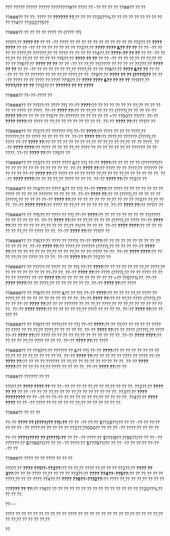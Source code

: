 ??? ????? ????? ????? ????????#?? ???? ?? -?? ?? ?? ??
??##?? ?? ??

??###?? ?? ??:
???? ?? **?????? ??**,?? ?? ?? ??20??%?? ?? ?? ?? ?? ?? ?? ?? ?? ?? ??4?? ??202??5??.

??###?? ?? ?? ?? ?? ???? ?? (???? ??)

??1??.?? **???? ??**
??  ?? -?? ???? ?? ?? ?? ?? ?? ?? ?? ?? ?? ?? ??
??2??.?? **???? ????**
??  ?? -?? ?? ?? ?? ?? ?? ?? ??
??3??.?? **???? ???? &?? ?? ??**
??  ?? -?? ?? ?? ?? ????,?? ??????,?? ?? ???? ?? ?? ?? ??
??4??.?? **????-?? ?? ??**
??  ?? -?? ?? ??,?? ?? ??,?? ?? ?? ?? ??
??5??.?? **???? ?? ??**
??  ?? -?? ?? ?? ??,?? ?? ??,?? ?? ?? ??
??6??.?? **???? ?? ??**
??  ?? -?? ?? ??,?? ??/???? ?? ?? ?? ??
??7??.?? **???? ?? ??**
??  ?? -?? ?? ?? ?? ?? ?? ??,?? ????,?? ?? ??
??8??.?? **???? &?? ??**
??  ?? -?? ?? ?? ?? ?????? ?? ?? ??,?? ????,?? ??.
??9??.?? **???? ?? ?? (????)??**
??  ?? -?? ???? ?? ?? ???? ?? ????
??10??.?? **???? ???? &?? ?? ?? ??**
??11??.?? **????/?? ?? ??**
??12??.?? **?????? ?? ?? ????**

??###?? ??-??-???? ??

??####?? ?? ??1??:?? ???? ??]
??-?? **????:**?? ?? ?? ?? ?? ?? ?? ??;?? ?? ?? ?? ?? ?? ???? ?? ????.
??-?? **???? ??:**?? ?? ??,?? ?? ?? ?? (????),?? ?? ??
??-?? **???? ??:**?? ?? ?? ?? ??5?? ??-?????? ?? ?? ?? ?? ?? >?? ??50?? ??/??.
??-?? **???? ????:**?? ???? ?? ??;?? ?? ?? ?? ?? ?? ?? ??.
??-?? **???? ??:**?? ??1?? ??

??####?? ?? ??2??:?? ?????? ??]
??-?? **????:**?? ???? ?? ?? ?? ????,?? ??????,?? ?? ???? ?? ?? ?? ?? ??.
??-?? **???? ??:**?? ????,?? ?????? (????),?? ????
??-?? **???? ??:**?? ?? ?? ?? ?? ?? ?? ??,?? ?? ??,?? ?? ??,?? ?? ?? ????.
??-?? **???? ????:**?? ???? ?? ?? ?? ??;?? ???? ?? ?? ?? ?? ?? ?? ?? ?????? ?? ?? ????.
??-?? **???? ??:**?? ??5?? ??

??####?? ?? ??3??:?? ???? ???? &?? ??]
??-?? **????:**?? ?? ?? ?? ?? (??????)?? ?? ?? ?? ?? ?? ?? ?? ?? ?? ?? ??.
??-?? **???? ??:**?? ???? ?? ?? ????,?? ?????? ?? ?? ?? ??
??-?? **???? ??:**?? ???? ?? ?? ?? ???? ??,?? ?? ?? ??,?? ?? ?? ?? ?? ??.
??-?? **???? ????:**?? ?? ?? ??;?? ???? ?? ?? ??.
??-?? **???? ??:**?? ??3?? ??

??####?? ?? ??4??:?? ???? &?? ?? ??]
??-?? **????:**?? ???? ?? ?? ?? ?? ?? ?? ?? ???? ?? ?? ?? ?? ?????? ?? ?? ?? ??.
??-?? **???? ??:**?? ?? (????),?? ?? ?? ?? ?? (????),?? ?? ?? ??
??-?? **???? ??:**?? ?? ?? ?? ?? ?? ??,?? ?? ?? ?? ??3?? ??,?? ?? ??.
??-?? **???? ????:**?? ???? ?? ??;?? ?? ?? ?? ?? ??.
??-?? **???? ??:**?? ??1?? ??

??####?? ?? ??5??:?? ???? ?? ??]
??-?? **????:**?? ?? ?? ?? ?? ?? ?? ?? ??/???? ?? ?? ?? ?? ?? ??.
??-?? **???? ??:**?? ?? ??,?? ?? ?? ?? (????),?? ????
??-?? **???? ??:**?? ?? ?? ?? ?? ??,?? ?? ?? ??,?? ??/?? ?? ?? ??.
??-?? **???? ????:**?? ?? ?? ?? ?? ?? ??;?? ?? ???? ?? ??.
??-?? **???? ??:**?? ??1?? ??

??####?? ?? ??6??:?? ???? ?? ????]
??-?? **????:**?? ?? ?? ?? ?? ?? ?? ?? ?? ?? ?? ?? ?? ??.
??-?? **???? ??:**?? ????,?? ?????? (????),?? ?? ?? ??
??-?? **???? ??:**?? ?? ?? ?? ?? ?? ??,?? ?? ?? ??,?? ?? ??-???? ??-??.
??-?? **???? ????:**?? ?? ?? ??;?? ?? ???? ?? ?? ??.
??-?? **???? ??:**?? ??2?? ??

??####?? ?? ??7??:?? ???? ?? ?? ??]
??-?? **????:**?? ?? ?? ?? ?? ?? ??,?? ????,?? ?? ?? ?? ?? ?? ?? ?? ??-?? ??.
??-?? **???? ??:**?? ???? (????),?? ?? ?? ???? ?? ?? ?? ?? ??????
??-?? **???? ??:**?? ?? ?? ?? ?? ?? ?? ?? ?? >?? ??5??%??.
??-?? **???? ????:**?? ?? ????;?? ?? ?? ?? ?? ?? ??.
??-?? **???? ??:**?? ????

??####?? ?? ??8??:?? ???? &?? ?? ??]
??-?? **????:**?? ?? ?? ?? ??,?? ???? ?? ????,?? ?? ?? ?? ?? ?? ?? ?? ?? ?? ??.
??-?? **???? ??:**?? ?? ??,?? ???? (????),?? ?? ??
??-?? **???? ??:**?? ?? ?? ?????? ?? ?? ??,?? ????,?? ?? ??,?? ?? ?? ?? ?? ?? ??.
??-?? **???? ????:**?? ?? ?? ?? ?? ??;?? ???? ?? ?? ?? ??.
??-?? **???? ??:**?? ??1?? ??

??####?? ?? ??9??:?? ????/?? ?? ??]
??-?? **????:**?? ?? ??/?? ?? ?? ?? ?? ???? ?? ???? ?? ?? ??,?? ????,?? ?? ?? ?? ??.
??-?? **???? ??:**?? ?? ???? (????),?? ????
??-?? **???? ??:**?? ???? ?? ?? ?? ?? ??;?? ?? ?? ?? ?? ?? ??.
??-?? **???? ????:**?? ?? ?? ?? ??;?? ???? ?? ?? ??.
??-?? **???? ??:**?? ????

??####?? ?? ??10??:?? ?????? ?? &?? ??]
??-?? **????:**?? ?? ?? ?? ?? ?? ?? ?? ??,?? ?? ?? ??,?? ?? ?? ?? ??.
??-?? **???? ??:**?? ?? ?? ?? ?? ???? ?? ????
??-?? **???? ??:**?? ?? ?? ?? ?????? ?? ??;?? ?? ?? ?? ?? ??'?? ?? ??.
??-?? **???? ????:**?? ?? ?? ?? ??;?? ???? ?? ?? ?? ??.
??-?? **???? ??:**?? ??

??###?? ?????? ?? ??

??1??.?? **???? ???? ??**
??  ?? -?? ?? ?? ?? ??,?? ?? ??,?? ?? ?? ??.
??2??.?? **???? ?? ??**
??  ?? -?? ?? ?? ??,?? ?? ?? ??,?? ?? ?? ?? ?? ?? ??.
??3??.?? **???? ????????**
??  ?? -?? ?? ??-?? ?? ?? ?? ?? ?? ??;?? ?? ?? ?? ??.
??4??.?? **???? ????**
??  ?? -?? ???? ?? ?? ?? ?? ?? ??;?? ?? ?? ?? ?? ?? ??.

??###?? ?? ?? ??

??-?? **???? ?? (????/?? ??):??**
?? ?? -?? ??:?? $??29??/??
?? ?? -?? ?? ??:?? ??
?? ?? -?? ????:?? ?? ?? ?? ?? ??2??,??000?? ??
?? ?? -?? ????:?? ?? ?? ??

??-?? **????/???? ?? (????):??**
?? ?? -?? ????:?? $??119??.??95??/??
?? ?? -?? ??????:?? $??99??/??
?? ?? -?? ????:?? $??79??/??
?? ?? -?? ?? ??:?? ??-??-?? ??

??###?? ???? ?? ?? ???? ?? ?? ??

??1??.?? **???? ??1??-??2??:**?? ?? ??,?? ???? ??,?? ?? ??
??2??.?? **???? ??3??:**?? ?? ?? ???? ??,?? ?? ?? ??
??3??.?? **???? ??4??-??5??:**?? ?? ?? ?? ?? ?? ????,?? ?? ?? ????
??4??.?? **???? ??6??-??12??:**?? ???? ??,?? ?? ??,?? ?? ?? ??

??**???? ?? ??:**?? ??6?? ?? ?? ?? ?? ?? ?? ?? ?? ?? ?? ?? ?? ?? ?? ?? ??20??%?? ?? ?? ??.

??---

???? ?? ?? ?? ?? ?? ?? ?? ?? ?? ???? ?? ?? ?? ?? ?? ?? ?? ?? ??.?? ?? ?? ?? ??,?? ?? ??,?? ?? ?? ?? ??.??

??